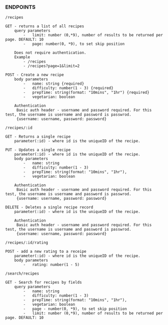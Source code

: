 ### ENDPOINTS

`/recipes`

    GET - returns a list of all recipes
        query parameters
            -   limit: number (0,*9), number of results to be returned per page. DEFAULT: 10
            -   page: number(0, *9), to set skip position
        
        Does not require authentication.
        Example
            - /recipes
            - /recipes?page=1&limit=2
    
    POST - Create a new recipe
        body parameters
            -   name: string {required}
            -   difficulty: number(1 - 3) {required}
            -   prepTime: string(format: "10mins", "1hr") {required}
            -   vegetarian: boolean
            
        Authentication
         Basic auth header - username and password required. For this test, the username is username and password is passwrod.
         {username: username, password: password}
         
`/recipes/:id`
    
    GET - Returns a single recipe
        parameter(:id) - where id is the uniqueID of the recipe.
    
    PUT - Updates a single recipe
        parameter(:id) - where id is the uniqueID of the recipe.
        body parameters
            -   name: string
            -   difficulty: number(1 - 3)
            -   prepTime: string(format: "10mins", "1hr"),
            -   vegetarian: boolean
        
        Authentication
         Basic auth header - username and password required. For this test, the username is username and password is passwrod.
         {username: username, password: password}
    
    DELETE - Deletes a single recipe record
        parameter(:id) - where id is the uniqueID of the recipe.
        
        Authentication
         Basic auth header - username and password required. For this test, the username is username and password is passwrod.
         {username: username, password: password}
         
`/recipes/:id/rating`

    POST - add a new rating to a receipe
        parameter(:id) - where id is the uniqueID of the recipe.
        body parameters
            -   rating: number(1 - 5)
            
`/search/recipes`
    
    GET - Search for recipes by fields
        query parameters
            -   name: string
            -   difficulty: number(1 - 3)
            -   prepTime: string(format: "10mins", "1hr"),
            -   vegetarian: boolean
            -   page - number(0, *9), to set skip position
            -   limit: number (0,*9), number of results to be returned per page. DEFAULT: 10
            